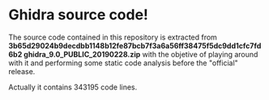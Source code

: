# Ghidra source code!
The source code contained in this repository is extracted from
**3b65d29024b9decdbb1148b12fe87bcb7f3a6a56ff38475f5dc9dd1cfc7fd6b2  ghidra_9.0_PUBLIC_20190228.zip** with the objetive of playing around with it and performing some static code analysis before the "official" release. 

Actually it contains 343195 code lines.
